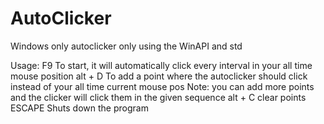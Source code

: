 # AutoClicker
Windows only autoclicker only using the WinAPI and std

Usage: 
	F9 
		To start, it will automatically click every interval in your all time mouse position
	alt + D
		To add a point where the autoclicker should click instead of your all time current  mouse pos
		Note: you can add more points and the clicker will click them in the given sequence
	alt + C
		clear points
	ESCAPE
		Shuts down the program
